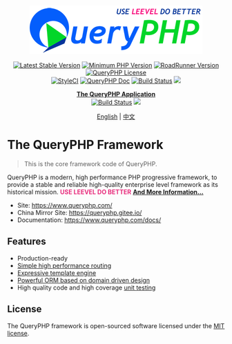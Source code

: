 <p align="center">
  <a href="https://queryphp.com">
    <img src="./leevel.png" />
  </a>
</p>

<p align="center">
  <a href='https://packagist.org/packages/hunzhiwange/framework'><img src='http://img.shields.io/packagist/v/hunzhiwange/framework.svg' alt='Latest Stable Version' /></a> 
  <a href="https://php.net"><img src="https://img.shields.io/badge/PHP-%3E%3D%208.1.0-8892BF.svg" alt="Minimum PHP Version"></a>
  <a href="https://github.com/spiral/roadrunner"><img alt="RoadRunner Version" src="https://img.shields.io/badge/RoadRunner-%3E=2.12.1-brightgreen.svg" /></a>
  <a href="http://opensource.org/licenses/MIT">
    <img alt="QueryPHP License" src="https://poser.pugx.org/hunzhiwange/framework/license.svg" /></a>
  <br />
  <a href="https://github.styleci.io/repos/91284136"><img src="https://github.styleci.io/repos/91284136/shield?branch=master" alt="StyleCI"></a>
  <a href='https://www.queryphp.com/docs/'><img src='https://img.shields.io/badge/docs-passing-green.svg?maxAge=2592000' alt='QueryPHP Doc' /></a>
  <a href="https://github.com/hunzhiwange/framework/actions">
    <img alt="Build Status" src="https://github.com/hunzhiwange/framework/workflows/tests/badge.svg" /></a>
  <a href="https://codecov.io/gh/hunzhiwange/framework">
    <img src="https://codecov.io/gh/hunzhiwange/framework/branch/master/graph/badge.svg?token=GMWV1X9F7T"/>
  </a>
</p>

<p align="center">
  <a href="https://github.com/hunzhiwange/queryphp"><b>The QueryPHP Application</b></a>
  <br />
  <a href="https://github.com/hunzhiwange/queryphp/actions">
    <img alt="Build Status" src="https://github.com/hunzhiwange/queryphp/workflows/tests/badge.svg" /></a>
  <a href="https://codecov.io/gh/hunzhiwange/queryphp">
    <img src="https://codecov.io/gh/hunzhiwange/queryphp/branch/master/graph/badge.svg?token=D4WV1IC2R3"/>
  </a>
</p>

<p align="center">
    <a href="./README.md">English</a> | <a href="./README-zh-CN.md">中文</a>
</p>

# The QueryPHP Framework

> This is the core framework code of QueryPHP.

QueryPHP is a modern, high performance PHP progressive framework, to provide a stable and reliable high-quality enterprise level framework as its historical mission. **<span style="color:#e82e7d;">USE LEEVEL DO BETTER</span>** **[And More Information...](MORE.md)**

* Site: <https://www.queryphp.com/>
* China Mirror Site: <https://queryphp.gitee.io/>
* Documentation: <https://www.queryphp.com/docs/>

## Features

- Production-ready
- [Simple high performance routing](https://www.queryphp.com/docs/router/)
- [Expressive template engine](https://www.queryphp.com/docs/template/)
- [Powerful ORM based on domain driven design](https://www.queryphp.com/docs/database/)
- High quality code and high coverage [unit testing](https://github.com/hunzhiwange/framework/tree/master/tests)

## License

The QueryPHP framework is open-sourced software licensed under the [MIT license](http://opensource.org/licenses/MIT).
